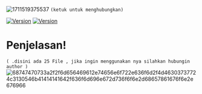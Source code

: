 ![1711519375537](https://github.com/FakeAXL00/Venom-Brutal/assets/164671698/c81ef803-007b-42fa-8823-b2206cd2adff)
``(ketuk untuk menghubungkan)`` 

[![Version](https://img.shields.io/badge/FakeAXL-00-brightgreen.svg?maxAge=259200)]()
[![Version](https://img.shields.io/badge/NamePack-:VenomBrutal-brightgreen.svg?maxAge=259200)]()

# Penjelasan!
``( .disini ada 25 File , jika ingin menggunakan nya silahkan hubungin author )``
![68747470733a2f2f6d656469612e74656e6f722e636f6d2f4d46303737724c3130546b41414141642f636f6d696e672d736f6f6e2d68657861676f6e2e676966](https://github.com/FakeAXL00/Venom-S/assets/164671698/9818251b-2c80-4d3f-b15f-3c3b765638d8)
